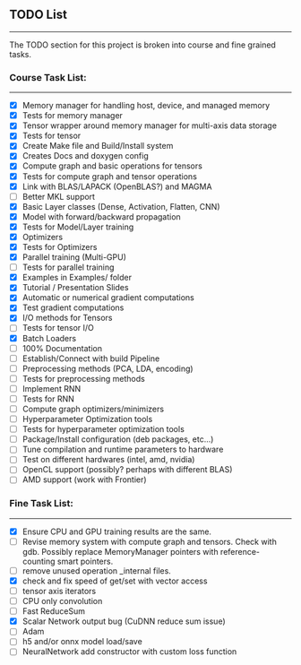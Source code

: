 ## TODO List
-------------

The TODO section for this project is broken into course and fine grained tasks.

### Course Task List:
-----------------------------------
- [x] Memory manager for handling host, device, and managed memory
- [x] Tests for memory manager
- [x] Tensor wrapper around memory manager for multi-axis data storage
- [x] Tests for tensor 
- [x] Create Make file and Build/Install system
- [x] Creates Docs and doxygen config
- [x] Compute graph and basic operations for tensors
- [x] Tests for compute graph and tensor operations
- [x] Link with BLAS/LAPACK (OpenBLAS?) and MAGMA
- [ ] Better MKL support
- [x] Basic Layer classes (Dense, Activation, Flatten, CNN)
- [x] Model with forward/backward propagation
- [x] Tests for Model/Layer training
- [x] Optimizers
- [x] Tests for Optimizers
- [x] Parallel training (Multi-GPU)
- [ ] Tests for parallel training
- [x] Examples in Examples/ folder
- [x] Tutorial / Presentation Slides
- [x] Automatic or numerical gradient computations
- [x] Test gradient computations
- [x] I/O methods for Tensors
- [ ] Tests for tensor I/O
- [x] Batch Loaders
- [ ] 100% Documentation
- [ ] Establish/Connect with build Pipeline
- [ ] Preprocessing methods (PCA, LDA, encoding)
- [ ] Tests for preprocessing methods
- [ ] Implement RNN
- [ ] Tests for RNN
- [ ] Compute graph optimizers/minimizers
- [ ] Hyperparameter Optimization tools
- [ ] Tests for hyperparameter optimization tools
- [ ] Package/Install configuration (deb packages, etc...)
- [ ] Tune compilation and runtime parameters to hardware
- [ ] Test on different hardwares (intel, amd, nvidia)
- [ ] OpenCL support (possibly? perhaps with different BLAS)
- [ ] AMD support (work with Frontier)

### Fine Task List:
-----------------------------------
- [x] Ensure CPU and GPU training results are the same.
- [ ] Revise memory system with compute graph and tensors. Check with gdb. Possibly replace MemoryManager pointers with reference-counting smart pointers.
- [ ] remove unused operation _internal files.
- [x] check and fix speed of get/set with vector access
- [ ] tensor axis iterators
- [ ] CPU only convolution
- [ ] Fast ReduceSum
- [x] Scalar Network output bug (CuDNN reduce sum issue)
- [ ] Adam
- [ ] h5 and/or onnx model load/save
- [ ] NeuralNetwork add constructor with custom loss function
